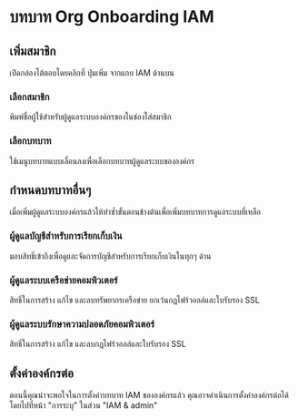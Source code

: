 # บทบาท Org Onboarding IAM

## เพิ่มสมาชิก

เปิดกล่องโต้ตอบโดยคลิกที่
<walkthrough-spotlight-pointer spotlightid="iam-add-member">
  ปุ่มเพิ่ม
</walkthrough-spotlight-pointer> จากแถบ IAM
ด้านบน

### เลือกสมาชิก

พิมพ์ชื่อผู้ใช้สำหรับผู้ดูแลระบบองค์กรของในช่องใส่สมาชิก

### เลือกบทบาท

ใช้เมนูบทบาทแบบเลื่อนลงเพื่อเลือกบทบาทผู้ดูแลระบบขององค์กร

## กำหนดบทบาทอื่นๆ

เมื่อเพิ่มผู้ดูแลระบบองค์กรแล้วให้ทำซ้ำขั้นตอนข้างต้นเพื่อเพิ่มบทบาทการดูแลระบบที่เหลือ

### ผู้ดูแลบัญชีสำหรับการเรียกเก็บเงิน

มอบสิทธิ์เข้าถึงเพื่อดูและจัดการบัญชีสำหรับการเรียกเก็บเงินในทุกๆ ด้าน

### ผู้ดูแลระบบเครือข่ายคอมพิวเตอร์

สิทธิ์ในการสร้าง แก้ไข และลบทรัพยากรเครือข่าย ยกเว้นกฎไฟร์วอลล์และใบรับรอง SSL

### ผู้ดูแลระบบรักษาความปลอดภัยคอมพิวเตอร์

สิทธิ์ในการสร้าง แก้ไข และลบกฎไฟร์วอลล์และใบรับรอง SSL

## ตั้งค่าองค์กรต่อ

ตอนนี้คุณน่าจะพอใจในการตั้งค่าบทบาท IAM ขององค์กรแล้ว คุณอาจดำเนินการตั้งค่าองค์กรต่อได้โดยไปที่หน้า "การระบุ" ในส่วน "IAM & admin"

<walkthrough-menu-navigation sectionid="IAM_ADMIN_SECTION"></walkthrough-menu-navigation>

